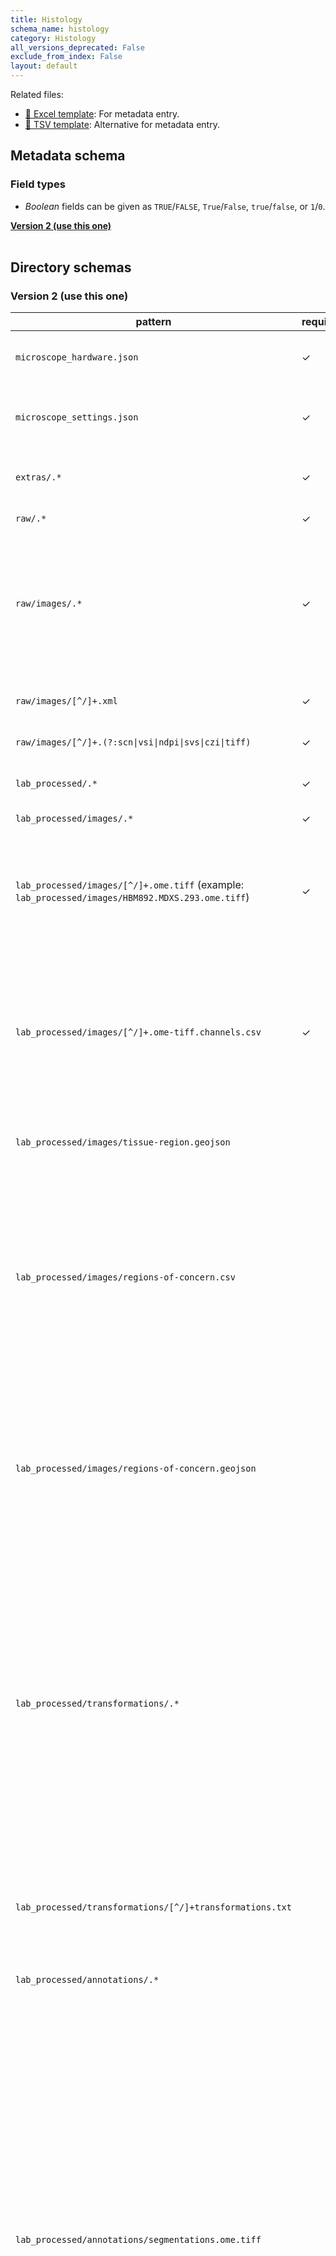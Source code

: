 ```yaml
---
title: Histology
schema_name: histology
category: Histology
all_versions_deprecated: False
exclude_from_index: False
layout: default
---
```


Related files:


- [📝 Excel template](https://raw.githubusercontent.com/hubmapconsortium/dataset-metadata-spreadsheet/main/histology/latest/histology.xlsx): For metadata entry.
- [📝 TSV template](https://raw.githubusercontent.com/hubmapconsortium/dataset-metadata-spreadsheet/main/histology/latest/histology.tsv): Alternative for metadata entry.




## Metadata schema

### Field types
- *Boolean* fields can be given as `TRUE`/`FALSE`, `True`/`False`, `true`/`false`, or `1`/`0`.  


<summary><a href="https://openview.metadatacenter.org/templates/https:%2F%2Frepo.metadatacenter.org%2Ftemplates%2F2263a3e3-819b-4639-a3db-3dbc0e46cda1"><b>Version 2 (use this one)</b></a></summary>



<br>

## Directory schemas
### Version 2 (use this one)

| pattern | required? | description |
| --- | --- | --- |
| <code>microscope_hardware\.json</code> | ✓ | **[QA/QC]** Description of the hardware components of an example microscope |
| <code>microscope_settings\.json</code> | ✓ | **[QA/QC]** Description of the settings that were used to acquire the example image data file |
| <code>extras\/.*</code> | ✓ | Folder for general lab-specific files related to the dataset. [Exists in all assays] |
| <code>raw\/.*</code> | ✓ | Raw data files for the experiment. |
| <code>raw\/images\/.*</code> | ✓ | Raw image files. Using this subdirectory allows for harmonization with other more complex assays, like Visium that includes both raw imaging and sequencing data. [This directory must include at least one raw file.] |
| <code>raw\/images\/[^\/]+\.xml</code> | ✓ | XML metadata file from the autofluorescence microscopy experiments |
| <code>raw\/images\/[^\/]+\.(?:scn&#124;vsi&#124;ndpi&#124;svs&#124;czi&#124;tiff)</code> | ✓ | Raw microscope file for the experiment |
| <code>lab_processed\/.*</code> | ✓ | Experiment files that were processed by the lab generating the data. |
| <code>lab_processed\/images\/.*</code> | ✓ | Processed image files |
| <code>lab_processed\/images\/[^\/]+\.ome\.tiff</code> (example: <code>lab_processed/images/HBM892.MDXS.293.ome.tiff</code>) | ✓ | OME-TIFF files (multichannel, multi-layered) produced by the microscopy experiment. If compressed, must use loss-less compression algorithm. [HuBMAP ID should be prepended to file name.] |
| <code>lab_processed\/images\/[^\/]+\.ome-tiff\.channels\.csv</code> | ✓ | This file should describe any processing that was done to generate the images in each channel of the accommpanying OME TIFF. The file should contain one row per OME TIFF channel and the first field should be the number of the channel. |
| <code>lab_processed\/images\/tissue-region\.geojson</code> |  | A GeoJSON file that contains the geometric coordinates of the tissue region within the image. |
| <code>lab_processed\/images\/regions-of-concern\.csv</code> |  | This file and the associated GeoJSON file can be used to denote any regions in the image that may contain QA/QC concerns. For example, if there are folds in the tissue, the region of the fold can be highlighted. This file should contain one row per region and include documentation about the region and why it's being flagged. |
| <code>lab_processed\/images\/regions-of-concern\.geojson</code> |  | This file and the associated CSV file can be used to denote any regions in the image that may contain QA/QC concerns. For example, if there are folds in the tissue, the region of the fold can be highlighted. This file should contain the geometric coordinates of each region being flagged. |
| <code>lab_processed\/transformations\/.*</code> |  | This directory contains transformation matrices that capture how each modality is aligned with the other and can be used to visualize overlays of multimodal data. This is needed to overlay images from the exact same tissue section (e.g., MALDI imaging mass spec, autofluorescence microscopy, MxIF, histological stains). In these cases data type may have different pixel sizes and slightly different orientations (i.e., one may be rotated relative to another). |
| <code>lab_processed\/transformations\/[^\/]+transformations\.txt</code> |  | Transformation matrices used to overlay images from the exact same tissue section (e.g., MALDI imaging mass spec, autofluorescence microscopy, MxIF, histological stains). |
| <code>lab_processed\/annotations\/.*</code> |  | Directory containing annotations |
| <code>lab_processed\/annotations\/segmentations\.ome\.tiff</code> |  | The segmentation masks should be stored as multi-channel pyramidal OME TIFF bitmasks with one channel per mask, where a single mask contains all instances of a type of object (e.g., all cells, a class of FTUs, etc). The class of objects contained in the mask is documented in the segmentation-masks.csv file. Each individual object in a mask should be represented by a unique integer pixel value starting at 1, with 0 meaning background (e.g., all pixels belonging to the first instance of a T-cell have a value of 1, the pixels for the second instance of a T-cell have a value of 2, etc). The pixel values should be unique within a mask. FTUs and other structural elements should be captured the same way as cells with segmentation masks and the appropriate channel feature definitions. |
| <code>lab_processed\/annotations\/segmentation-masks\.csv</code> |  | This file contains details about each mask, with one row per mask. Each column in this file contains details describing the mask (e.g., channel number, mask name, ontological ID, etc). Each mask is stored as a channel in the segmentations.ome.tiff file and the mask name should be ontologically based and linked to the ASCT+B table where possible. The number of rows in this file should equal the number of channels in the segmentations.ome.tiff. For example, one row in this file would ontologically describe cells, if the segmentations.ome.tiff file contained a mask of all cells. A minimum set of fields (required and optional) is included below. Required if a segmentations.ome.tiff is provided. |
| <code>lab_processed\/annotations\/[^\/]+-objects\.csv</code> |  | This is a matrix where each row describes an individual object (e.g., one row per cell in the case where a mask contains all cells) and columns are features (i.e., object type, marker intensity, classification strategies, etc). One file should be created per mask with the name of the mask prepended to the file name. For example, if there is a cell segmentation map called "cells" then you would include a file called "cells-objects.csv" and that file would contain one row per cell in the "cells" mask and one column per feature, such as marker intensity and/or cell type. A minimum set of fields (required and optional) is included below. Required if a segmentations.ome.tiff is provided. |
| <code>lab_processed\/annotations\/[^\/]+\.geojson</code> |  | A GeoJSON file(s) containing the geometries of each object within a mask. For example, if the mask contains multiple FTUs, multiple cells, etc, each of the objects in the mask would be independently documented in the GeoJSON file. There would be a single GeoJSON file per mask and the name of the file should be the name of the mask. If this file is generated by QuPath, the coordinates will be in pixel units with the origin (0, 0) as the top left corner of the full-resolution image. |
| <code>lab_processed\/annotations\/tissue-boundary\.geojson</code> |  | **[QA/QC]** If the boundaries of the tissue have been identified (e.g., by manual efforts), then the boundary geometry can be included as a GeoJSON file named “tissue-boundary.geojson”. |
| <code>lab_processed\/probabilities\/.*</code> |  | Directory containing probabilities pertaining to lab processed data (e.g., from Ilastik pixel classification). |
| <code>lab_processed\/probabilities\/[^\/]+\.tiff</code> |  | **[QA/QC]** A TIFF file that contains pixel probabilities. |
| <code>extras/.*</code> |  | Free-form descriptive information supplied by the TMC |

